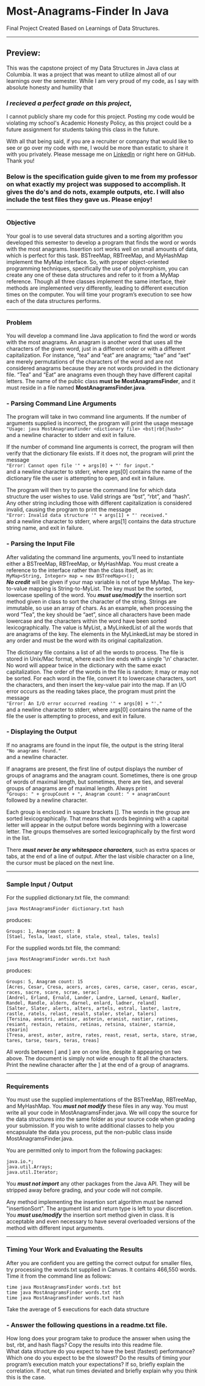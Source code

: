 # Most-Anagrams-Finder In Java
Final Project Created Based on Learnings of Data Structures.

---

## Preview:
This was the capstone project of my Data Structures in Java class at Columbia. It was a project that was meant to utilize almost all of our learnings over the semester. While I am very proud of my code, as I say with absolute honesty and humility that  

### ***I recieved a perfect grade on this project***,   

I cannot publicly share my code for this project. Posting my code would be violating my school's Academic Honesty Policy, as this project could be a future assignment for students taking this class in the future.

With all that being said, if you are a recruiter or company that would like to see or go over my code with me, I would be more than estatic to share it with you privately. Please message me on [LinkedIn](www.linkedin.com/in/olivia-a-494759269) or right here on GitHub. Thank you!

### Below is the specification guide given to me from my professor on what exactly my project was supposed to accomplish. It gives the do's and do nots, example outputs, etc. I will also include the test files they gave us. Please enjoy!

---

### Objective

Your goal is to use several data structures and a sorting algorithm you developed this semester to develop a program that finds the word or words with the most anagrams. Insertion sort works well on small amounts of data, which is perfect for this task. BSTreeMap, RBTreeMap, and MyHashMap implement the MyMap interface. So, with proper
object-oriented programming techniques, specifically the use of polymorphism, you can create any one of these data structures and refer to it from a MyMap reference. Though all
three classes implement the same interface, their methods are implemented very differently, leading to different execution times on the computer. You will time your
program’s execution to see how each of the data structures performs.

---

### Problem

You will develop a command line Java application to find the word or words with the most anagrams. An anagram is another word that uses all the characters of the given word, just in
a different order or with a different capitalization. For instance, “tea” and “eat” are anagrams; “tae” and “aet” are merely permutations of the characters of the word and are
not considered anagrams because they are not words provided in the dictionary file. “Tea” and “Eat” are anagrams even though they have different capital letters. The name of the
public class **must be MostAnagramsFinder**, and it must reside in a file named **MostAnagramsFinder.java**.

### - Parsing Command Line Arguments

The program will take in two command line arguments. If the number of arguments supplied is incorrect, the program will print the usage message  
``"Usage: java MostAnagramsFinder <dictionary file> <bst|rbt|hash>"``  
and a newline character to stderr and exit in failure.

If the number of command line arguments is correct, the program will then verify that the
dictionary file exists. If it does not, the program will print the message  
``"Error: Cannot open file '" + args[0] + "' for input."``  
and a newline character to stderr, where args[0] contains the name of the dictionary file the user is attempting to open, and exit in failure.

The program will then try to parse the command line for which data structure the user wishes to use. Valid strings are “bst”, “rbt”, and “hash”. Any other string including those with
different capitalization is considered invalid, causing the program to print the message  
``"Error: Invalid data structure '" + args[1] + "' received."``  
and a newline character to stderr, where args[1] contains the data structure string name, and exit in failure.

### - Parsing the Input File

After validating the command line arguments, you’ll need to instantiate either a BSTreeMap, RBTreeMap, or MyHashMap. You must create a reference to the interface rather than the class itself, as in:  
``MyMap<String, Integer> map = new BSTreeMap<>();``  
***No credit*** will be given if your map variable is not of type MyMap. The key-to-value mapping is String-to-MyList<String>. The key must be the sorted, lowercase spelling of the word. You ***must use/modify*** the insertion sort method given in class to sort the character of the string. Strings are immutable, so use an array of chars. As an example, when processing the word “Tea”, the key should be “aet”, since all characters have been made lowercase and the characters within the word have been sorted lexicographically. The value is MyList<String>, a MyLinkedList of all the words that are anagrams of the key. The elements in the MyLinkedList may be stored in any order and must be the word with its original capitalization.

The dictionary file contains a list of all the words to process. The file is stored in Unix/Mac format, where each line ends with a single '\n' character. No word will appear twice in the dictionary with the same exact capitalization. The order of the words in the file is random; it may or may not be sorted. For each word in the file, convert it to lowercase characters, sort the characters, and then insert the key-value pair into the map. If an I/O error occurs as the reading takes place, the program must print the message  
``"Error: An I/O error occurred reading '" + args[0] + "'."``  
and a newline character to stderr, where args[0] contains the name of the file the user is attempting to process, and exit in failure.

### - Displaying the Output

If no anagrams are found in the input file, the output is the string literal  
``"No anagrams found."``  
and a newline character.

If anagrams are present, the first line of output displays the number of groups of anagrams and the anagram count. Sometimes, there is one group of words of maximal length, but sometimes, there are ties, and several groups of anagrams are of maximal length. Always print  
``"Groups: " + groupCount + ", Anagram count: " + anagramCount``  
followed by a newline character.

Each group is enclosed in square brackets []. The words in the group are sorted lexicographically. That means that words beginning with a capital letter will appear in the output before words beginning with a lowercase letter. The groups themselves are sorted lexicographically by the first word in the list.

There ***must never be any whitespace characters***, such as extra spaces or tabs, at the end of a line of output. After the last visible character on a line, the cursor must be placed on the next line.

---

### Sample Input / Output

For the supplied dictionary.txt file, the command:  
```
java MostAnagramsFinder dictionary.txt hash
```
produces:  
```
Groups: 1, Anagram count: 8
[Stael, Tesla, least, slate, stale, steal, tales, teals]
```

For the supplied words.txt file, the command:
```
java MostAnagramsFinder words.txt hash
```
produces:  
```
Groups: 5, Anagram count: 15
[Acres, Cesar, Cresa, acers, arces, cares, carse, caser, ceras, escar, races, sacre, scare, scrae, serac]
[Andrel, Erland, Ernald, Lander, Landre, Larned, Lenard, Nadler, Randel, Randle, aldern, darnel, enlard, ladner, reland]
[Salter, Slater, alerts, alters, artels, estral, laster, lastre, rastle, ratels, relast, resalt, staler, stelar, talers]
[Tersina, anestri, antsier, asterin, eranist, nastier, ratines, resiant, restain, retains, retinas, retsina, stainer, starnie, stearin]
[Tresa, arest, aster, astre, rates, reast, resat, serta, stare, strae, tares, tarse, tears, teras, treas]
```  
All words between [ and ] are on one line, despite it appearing on two above. The document is simply not wide enough to fit all the characters. Print the newline character after the ] at the end of a group of anagrams.

---

### Requirements

You must use the supplied implementations of the BSTreeMap, RBTreeMap, and MyHashMap. You ***must not modify*** these files in any way. You must write all your code in MostAnagramsFinder.java. We will copy the source for the data structures into the same folder as your source code when grading your submission. If you wish to write additional
classes to help you encapsulate the data you process, put the non-public class inside MostAnagramsFinder.java.

You are permitted only to import from the following packages:
```
java.io.*;
java.util.Arrays;
java.util.Iterator;
```

You ***must not import*** any other packages from the Java API. They will be stripped away before grading, and your code will not compile.  

Any method implementing the insertion sort algorithm must be named "insertionSort". The argument list and return type is left to your discretion. You ***must use/modify*** the insertion sort method given in class. It is acceptable and even necessary to have several overloaded versions of the method with different input arguments.

---

### Timing Your Work and Evaluating the Results

After you are confident you are getting the correct output for smaller files, try processing the words.txt supplied in Canvas. It contains 466,550 words. Time it from the command line as follows:
```
time java MostAnagramsFinder words.txt bst
time java MostAnagramsFinder words.txt rbt
time java MostAnagramsFinder words.txt hash
```
Take the average of 5 executions for each data structure

### - Answer the following questions in a readme.txt file.

How long does your program take to produce the answer when using the bst, rbt, and hash flags? Copy the results into this readme file.  
What data structure do you expect to have the best (fastest) performance? Which one do you expect to be the slowest? 
Do the results of timing your program’s execution match your expectations? If so, briefly explain the correlation. If not, what run times deviated and briefly explain why you think this is the case.
